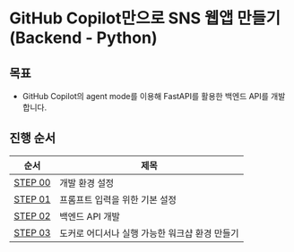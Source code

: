 # GitHub Copilot만으로 SNS 웹앱 만들기(Backend - Python)

## 목표

- GitHub Copilot의 agent mode를 이용해 FastAPI를 활용한 백엔드 API를 개발합니다.

## 진행 순서

| 순서                    | 제목                                           |
| ----------------------- | ---------------------------------------------- |
| [STEP 00](../README.md) | 개발 환경 설정                                 |
| [STEP 01](./step-01.md) | 프롬프트 입력을 위한 기본 설정                 |
| [STEP 02](./step-02.md) | 백엔드 API 개발                                |
| [STEP 03](./step-03.md) | 도커로 어디서나 실행 가능한 워크샵 환경 만들기 |
